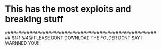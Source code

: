 # This has the most exploits and breaking stuff 
##########################################################
$1#1'!#4@
PLEASE DONT DOWNLOAD THE FOLDER DONT SAY I WARNNED YOU!!
